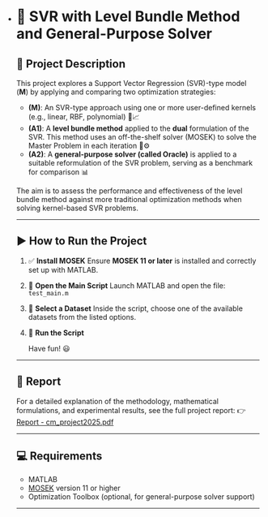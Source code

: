 - # 🔧 SVR with Level Bundle Method and General-Purpose Solver

  ## 📌 Project Description

  This project explores a Support Vector Regression (SVR)-type model (**M**) by applying and comparing two optimization strategies:

  - **(M)**: An SVR-type approach using one or more user-defined kernels (e.g., linear, RBF, polynomial) 🧠📈
  - **(A1)**: A **level bundle method** applied to the **dual** formulation of the SVR. This method uses an off-the-shelf solver (MOSEK) to solve the Master Problem in each iteration 🧮⚙️
  - **(A2)**: A **general-purpose solver (called Oracle)**  is applied to a suitable reformulation of the SVR problem, serving as a benchmark for comparison 📊

  The aim is to assess the performance and effectiveness of the level bundle method against more traditional optimization methods when solving kernel-based SVR problems.

  ------

  ## ▶️ How to Run the Project

  1. ✅ **Install MOSEK**
      Ensure **MOSEK 11 or later** is installed and correctly set up with MATLAB.

  2. 📂 **Open the Main Script**
      Launch MATLAB and open the file:
      `test_main.m`

  3. 📑 **Select a Dataset**
      Inside the script, choose one of the available datasets from the listed options.

  4. 🚀 **Run the Script**

     Have fun! 😃

  ------

  ## 📄 Report

  For a detailed explanation of the methodology, mathematical formulations, and experimental results, see the full project report:
   👉 [Report - cm_project2025.pdf](report/cm_project2025.pdf)

  ------

  ## 💻 Requirements

  - MATLAB
  - [MOSEK](https://www.mosek.com/) version 11 or higher
  - Optimization Toolbox (optional, for general-purpose solver support)

  ------